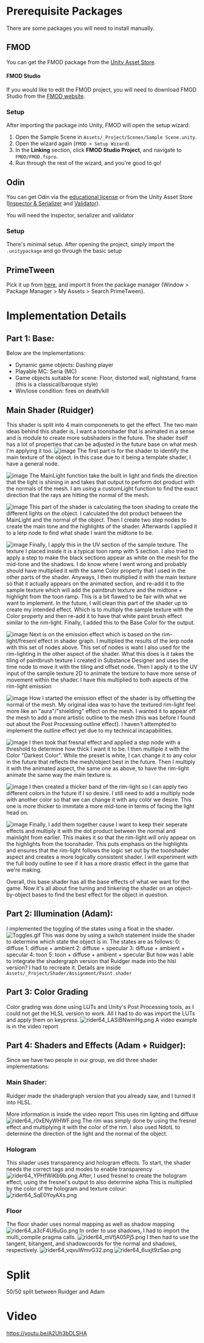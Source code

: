 # Prerequisite Packages

There are some packages you will need to install manually.

## FMOD

You can get the FMOD package from
the [Unity Asset Store](https://assetstore.unity.com/packages/tools/audio/fmod-for-unity-161631).

#### FMOD Studio

If you would like to edit the FMOD project, you will need to download FMOD Studio from
the [FMOD website](https://www.fmod.com/download#fmodstudio).

### Setup

After importing the package into Unity, FMOD will open the setup wizard:

1. Open the Sample Scene in `Assets/_Project/Scenes/Sample Scene.unity`.
2. Open the wizard again (`FMOD > Setup Wizard`).
3. In the **Linking** section, click **FMOD Studio Project**, and navigate to `FMOD/FMOD.fspro`.
4. Run through the rest of the wizard, and you're good to go!

## Odin

You can get Odin via the [educational license](https://odininspector.com/educational/ontario-tech-university) or
from the Unity Asset Store ([Inspector & Serializer](https://assetstore.unity.com/packages/tools/utilities/odin-inspector-and-serializer-89041) and [Validator](https://assetstore.unity.com/packages/tools/utilities/odin-validator-227861)).

You will need the inspector, serializer and validator

### Setup

There's minimal setup. After opening the project, simply import the ```.unitypackage``` and go through the basic setup

## PrimeTween
Pick it up from [here](https://assetstore.unity.com/packages/tools/animation/primetween-high-performance-animations-and-sequences-252960), and import it from the package manager (Window > Package Manager > My Assets > Search PrimeTween).

# Implementation Details

## Part 1: Base:
Below are the implementations:
- Dynamic game objects: Dashing player
- Playable MC: Seria (MC)
- Game objects suitable for scene: Floor, distorted wall, nightstand, frame (this is a classical/baroque style)
- Win/lose condition: fires on death/kill

## Main Shader (Ruidger)   

This shader is split into 4 main componenets to get the effect. The two main ideas behind this shader is, I want a toonshader that is animated in a sense and is module to create more subshaders in the future. The shader itself has a lot of properties that can be adjusted in the future base on what mesh I'm applying it too. 
![image](https://github.com/user-attachments/assets/e5f044eb-791f-4c10-ab28-d354b1da19a4)
The first part is for the shader to identify the main texture of the object. In this case due to it being a template shader, I have a general node. 

![image](https://github.com/user-attachments/assets/d6b4e9f7-9f10-4df8-ba16-b9d74d1ad32d)
The MainLight function take the built in light and finds the direction that the light is shining in and takes that output to perform dot product with the normals of the mesh. 
I am using a customLight function to find the exact direction that the rays are hitting the normal of the mesh. 

![image](https://github.com/user-attachments/assets/ea4ed34f-1ec6-42ea-bb2d-9c37b71752a9)
This part of the shader is calculating the toon shading to create the different lights on the object. I calculated the dot product between the MainLight and the normal of the object. 
Then I create two step nodes to create the main tone and the highlights of the shader. Afterwards I applied it to a lerp node to find what shade I want the midtone to be. 

![image](https://github.com/user-attachments/assets/6e142b94-ba65-4b29-a8c0-9812c39605f6)
Finally, I apply this in the UV section of the sample texture. The texture I placed inside it is a typical toon ramp with 5 section. I also tried to apply a step to make the black sections appear as white on the mesh for the mid-tone and the shadows. I do know where I went wrong and probably should have multiplied it with the same Color property that I used in the other parts of the shader. Anyways, I then multiplied it with the main texture so that it actually appears on the animated section, and re-add it to the sample texture which will add the paintbruh texture and the midtone + highlight from the toon ramp. This is a bit flawed to be fair with what we want to implement. In the future, I will clean this part of the shader up to create my intended effect. Which is to multiply the sample texture with the Color property and then re-add it to have that white paint brush effect similar to the rim-light. Finally, I added this to the Base Color for the output.   


![image](https://github.com/user-attachments/assets/6d389e96-0342-4584-8e6c-d10a7156ee3e)
Next is on the emission effect which is based on the rim-light/fresenl effect in shader graph. I multiplied the results of the lerp node with this set of nodes above. This set of nodes is waht I also used for the rim-lighting in the other aspect of the shader. 
What this does is it takes the tiling of paintbrush texture I created in Substance Designer and uses the time node to move it with the tiling and offset node. Then I apply it to the UV input of the sample texture 2D to animate the texture to have more sense of movement within the shader. I have this multiplied to both aspects of the rim-light emission  

![image](https://github.com/user-attachments/assets/837edc69-7aba-4378-961e-4a2637560ad2)
How I started the emission effect of the shader is by offsetting the normal of the mesh. My original idea was to have the textured rim-light feel more like an "aura"/"shielding" effect on the mesh. I wanted it to appear off the mesh to add a more artistic outline to the mesh (this was before I found out about the Post Processing outline effect). I haven't attempted to implement the outline effect yet due to my technical incapabilities. 

![image](https://github.com/user-attachments/assets/977b2bf2-c270-4e58-8977-8af95e51aabf)
I then took that fresnal effect and applied a step node with a threshold to determine how thick I want it to be. I then multiple it with the Color "Darkest Color". While the preset is white, I can change it to any color in the future that reflects the mesh/object best in the future. Then I multiply it with the animated aspect, the same one as above, to have the rim-light animate the same way the main texture is. 

![image](https://github.com/user-attachments/assets/43c7eccc-8049-4b5e-b451-d4d4e8c49254)
I then created a thicker band of the rim-light so I can apply two different colors in the future if I so desire. I still need to add a multiply node with another color so that we can change it with any color we desire. This one is more thicker to immitate a more mid-tone in terms of facing the light head on. 

![image](https://github.com/user-attachments/assets/d73db760-8a28-4cfb-98eb-81223e41673a)
Finally, I add them together cause I want to keep their seperate effects and multiply it with the dot product between the normal and mainlight from earlier. This makes it so that the rim-light will only appear on the highlights from the toonshader. This puts emphasis on the highlights and ensures that the rim-light follows the logic set out by the toonshader aspect and creates a more logically consistent shader. I will experiment with the full body outline to see if it has a more drastic effect in the game that we're making. 

Overall, this base shader has all the base effects of what we want for the game. Now it's all about fine tuning and tinkering the shader on an object-by-object bases to find the best effect for the object in question. 

## Part 2: Illumination (Adam):
I implemented the toggling of the states using a float in the shader.![Toggles.gif](Toggles.gif)
This was done by using a switch statement inside the shader to determine which state the object is in. The states are as follows:
0: diffuse
1: diffuse + ambient
2: diffuse + specular
3: diffuse + ambient + specular
4: toon
5: toon + diffuse + ambient + specular
But how was I able to integrate the shadergraph version that Ruidger made into the hlsl version?
I had to recreate it. Details are inside `Assets/_Project/Shader/Assignment/Paint.shader`
## Part 3: Color Grading
Color grading was done using LUTs and Unity's Post Processing tools, as I could not get the HLSL version to work.
All I had to do was import the LUTs and apply them on keypress.
![rider64_LASiBNwmHg.png](Assets%2F_Project%2FArt%2FReadme%20files%2Frider64_LASiBNwmHg.png)
A video example is in the video report
## Part 4: Shaders and Effects (Adam + Ruidger):
Since we have two people in our group, we did three shader implementations:
### Main Shader:
Ruidger made the shadergraph version that you already saw, and I turned it into HLSL.

More information is inside the video report
This uses rim lighting and diffuse
![rider64_r0xENyWHWF.png](Assets%2F_Project%2FArt%2FReadme%20files%2Frider64_r0xENyWHWF.png)
The rim was simply done by using the fresnel effect and multiplying it with the color of the rim.
I also used NdotL to determine the direction of the light and the normal of the object.
### Hologram
This shader uses transparency and hologram effects.
To start, the shader needs the correct tags and modes to enable transparency
![rider64_YPHfWiKb9b.png](Assets%2F_Project%2FArt%2FReadme%20files%2Frider64_YPHfWiKb9b.png)
After, I used fresnel to create the hologram effect, using the fresnel's output to also determine alpha
This is multiplied by the color of the hologram and texture colour:
![rider64_SqE0YoyAXs.png](Assets%2F_Project%2FArt%2FReadme%20files%2Frider64_SqE0YoyAXs.png)
### Floor 
The floor shader uses normal mapping as well as shadow mapping
![rider64_a3cF4U6uGo.png](Assets%2F_Project%2FArt%2FReadme%20files%2Frider64_a3cF4U6uGo.png)
In order to use shadows, I had to import the multi_compile pragma calls.
![rider64_mVfjA05Pj5.png](Assets%2F_Project%2FArt%2FReadme%20files%2Frider64_mVfjA05Pj5.png)
I then had to use the tangent, bitangent, and shadowcoords for the normal and shadows, respectively.
![rider64_vqvuWmvG32.png](Assets%2F_Project%2FArt%2FReadme%20files%2Frider64_vqvuWmvG32.png)
![rider64_6uxjt9zSao.png](Assets%2F_Project%2FArt%2FReadme%20files%2Frider64_6uxjt9zSao.png)
# Split
50/50 split between Ruidger and Adam
# Video
https://youtu.be/A2Uh3bDLSHA